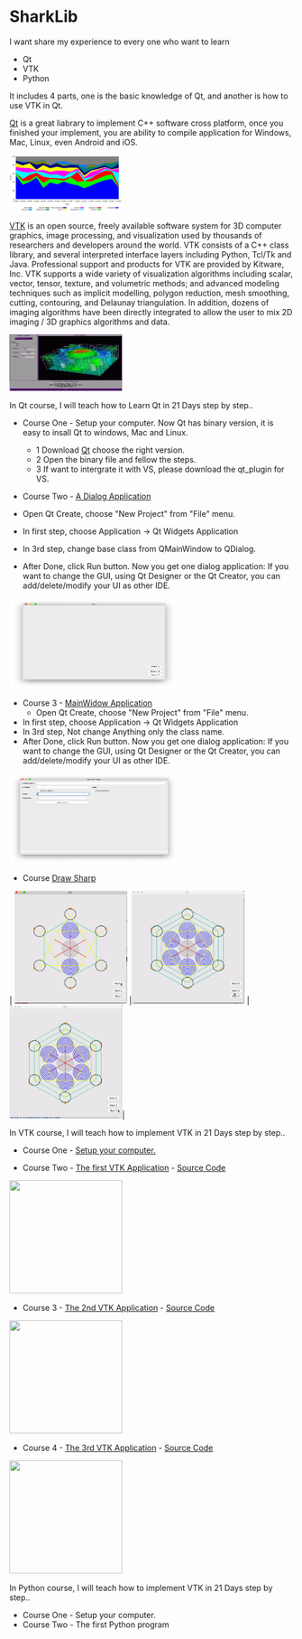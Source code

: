 # SharkLib
I want share my experience to every one who want to learn
 - Qt
 - VTK
 - Python
 
It includes 4 parts, one is the basic knowledge of Qt, and another is how to use VTK in Qt.

[Qt](https://en.wikipedia.org/wiki/Qt_(software)) is a great liabrary to implement C++ software cross platform, once you finished your implement, you are ability to compile application for Windows, Mac, Linux, even Android and iOS.

<img src="pic/Qt_contributors_2013W18_without_Digia.png" width="200" height="100">

[VTK](https://vtk.org/Wiki/VTK)  is an open source, freely available software system for 3D computer graphics, image processing, and visualization used by thousands of researchers and developers around the world. VTK consists of a C++ class library, and several interpreted interface layers including Python, Tcl/Tk and Java. Professional support and products for VTK are provided by Kitware, Inc. VTK supports a wide variety of visualization algorithms including scalar, vector, tensor, texture, and volumetric methods; and advanced modeling techniques such as implicit modelling, polygon reduction, mesh smoothing, cutting, contouring, and Delaunay triangulation. In addition, dozens of imaging algorithms have been directly integrated to allow the user to mix 2D imaging / 3D graphics algorithms and data.

<img src="pic/vtk-all.gif" width="200" height="100">

In Qt course, I will teach how to Learn Qt in 21 Days step by step.. 

 - Course One - Setup your computer.
   Now Qt has binary version, it is easy to insall Qt to windows, Mac and Linux. 
   - 1 Download [Qt](qt.io) choose the right version.
   - 2 Open the binary file and fellow the steps.
   - 3 If want to intergrate it with VS, please download the qt_plugin for VS.
   
 - Course Two - [A Dialog Application]()
  - Open Qt Create, choose "New Project" from "File" menu.
  - In first step, choose Application -> Qt Widgets Application
  - In 3rd step, change base class from QMainWindow to QDialog.
  - After Done, click Run button.
  Now you get one dialog application:
  If you want to change the GUI, using Qt Designer or the Qt Creator, you can add/delete/modify your UI as other IDE.
  <img src="pic/dialog.png" width="300" height="160">
  
  - Course 3 - [MainWidow Application]()
    - Open Qt Create, choose "New Project" from "File" menu.
  - In first step, choose Application -> Qt Widgets Application
  - In 3rd step, Not change Anything only the class name.
  - After Done, click Run button.
  Now you get one dialog application:
    If you want to change the GUI, using Qt Designer or the Qt Creator, you can add/delete/modify your UI as other IDE.
  <img src="pic/mainwindow.png" width="300" height="160">
 
 
 - Course [Draw Sharp](https://github.com/SharkLib/SharkLib/tree/master/Qt/CustomDraw)
 
 
  | <img src= "https://github.com/SharkLib/SharkLib/blob/master/pic/ezgif-6-ae31d077be26.gif" width="200" height="200">
  |<img src= "https://github.com/SharkLib/SharkLib/blob/master/pic/ezgif-6-3507fba6bb60.gif" width="200" height="200">
|<img src= "https://github.com/SharkLib/SharkLib/blob/master/pic/ezgif-6-668a6bd0c468.gif" width="200" height="200">|


In VTK course, I will teach how to implement VTK in 21 Days step by step.. 

 - Course One - [Setup your computer.](https://sharklib.github.io/vtk/2020/01/01/vtk-course1.html)

  
 - Course Two - [The first VTK Application](https://sharklib.github.io/vtk/2020/01/02/vtk-course2.html) - 
 [Source Code](https://github.com/SharkLib/SharkLib/tree/master/VTK/Course1)
 <img src= "https://sharklib.github.io/assets/img/course1.png" width="200" height="200">

 - Course 3 - [The 2nd VTK Application](https://sharklib.github.io/vtk/2020/01/03/vtk-course3.html) - [Source Code](https://github.com/SharkLib/SharkLib/tree/master/VTK/Course2)
 <img src= "https://sharklib.github.io/assets/img/couse2.png" width="200" height="200">
 
 
 - Course 4 - [The 3rd VTK Application](https://sharklib.github.io/vtk/2020/01/04/vtk-course4.html) - [Source Code](https://github.com/SharkLib/SharkLib/tree/master/VTK/Course3)
 <img src= "https://sharklib.github.io/assets/img/couse3.png" width="200" height="200">
 
 
In Python course, I will teach how to implement VTK in 21 Days step by step.. 

 - Course One - Setup your computer.
 - Course Two - The first Python program
 
